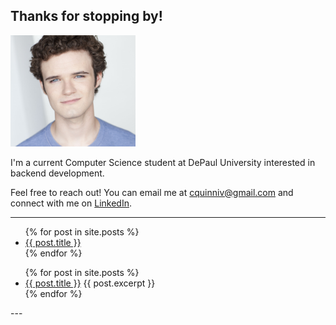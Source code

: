 ## Thanks for stopping by!
<img src="assets/headshot.jpg" alt="Chuck Quinn IV" style="width: 200px;"/>

I'm a current Computer Science student at DePaul University interested in backend development.

Feel free to reach out! You can email me at cquinniv@gmail.com and connect with me on
[LinkedIn](https://www.linkedin.com/in/cquinniv).

---
<ul>
  {% for post in site.posts %}
    <li>
      <a href="{{ post.url }}">{{ post.title }}</a>
    </li>
  {% endfor %}
</ul>

<ul>
  {% for post in site.posts %}
    <li>
      <a href="{{ post.url }}">{{ post.title }}</a>
      {{ post.excerpt }}
    </li>
  {% endfor %}
</ul>
---
